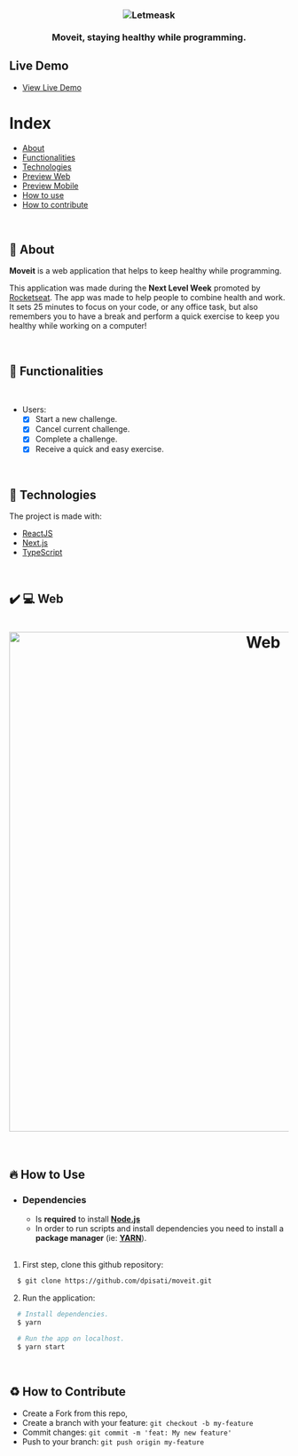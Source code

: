 <h3 align="center">
    <img src="./.github/letmeaskLogoPng.png" alt="Letmeask" />
    <br><br>
    <b>Moveit, staying healthy while programming.</b>  
    <br>
</h3>

## Live Demo

- [View Live Demo](moveit-sable.vercel.app)

# Index

- [About](#about)
- [Functionalities](#functionalities)
- [Technologies](#technologies)
- [Preview Web](#preview-web)
- [Preview Mobile](#preview-mobile)
- [How to use](#how-to-use)
- [How to contribute](#how-to-contribute)

<br>

<a id="about"></a>

## :bookmark: About

<strong>Moveit</strong> is a web application that helps to keep healthy while programming.

This application was made during the <strong>Next Level Week</strong> promoted by [Rocketseat](https://rocketseat.com.br/). 
The app was made to help people to combine health and work. It sets 25 minutes to focus on your code, or any office task, but also remembers you to have a break and perform a quick exercise to keep you healthy while working on a computer!

<br>

<a id="functionalities"></a>

## :dart: Functionalities

<br>

- Users:
  - [x] Start a new challenge.
  - [x] Cancel current challenge.
  - [x] Complete a challenge.
  - [x] Receive a quick and easy exercise.
  
<br>

<a id="technologies"></a>

## :rocket: Technologies

The project is made with:

- [ReactJS](https://reactjs.org/)
- [Next.js](https://nextjs.org/)
- [TypeScript](https://www.typescriptlang.org/)

<br>

<a id="preview-web"></a>

## :heavy_check_mark: :computer: Web

<h1 align="center">
    <img alt="Web" src=".github/letmeask.gif" width="900px">
</h1>

<br>

<a id="how-to-use"></a>

## :fire: How to Use

- ### **Dependencies**

  - Is **required** to install **[Node.js](https://nodejs.org/en/)**
  - In order to run scripts and install dependencies you need to install a **package manager** (ie: **[YARN](https://yarnpkg.com/)**).

  <br>

1. First step, clone this github repository:

```sh
  $ git clone https://github.com/dpisati/moveit.git
```

2. Run the application:

```sh
  # Install dependencies.
  $ yarn

  # Run the app on localhost.
  $ yarn start
```

<br>

<a id="how-to-contribute"></a>

## :recycle: How to Contribute

- Create a Fork from this repo,
- Create a branch with your feature: `git checkout -b my-feature`
- Commit changes: `git commit -m 'feat: My new feature'`
- Push to your branch: `git push origin my-feature`

